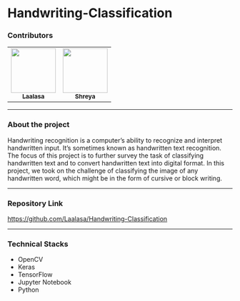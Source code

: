 # Handwriting-Classification

### Contributors
<table>
  <tr>
    <td align="center"><a href="https://github.com/Laalasa"><img src="https://avatars.githubusercontent.com/u/76587137?v=4" width="100px;" alt=""/><br /><sub><b>Laalasa</b></sub></a></td>
    <td align="center"><a href="https://github.com/Predator21X-bot"><img src="https://avatars.githubusercontent.com/u/77922908?v=4" width="100px;" alt=""/><br /><sub><b>Shreya</b></sub></a></td>
</table>

***

### About the project
Handwriting recognition is a computer’s ability to recognize and interpret handwritten input. It’s sometimes known as handwritten text recognition.
The focus of this project is to further survey the task of classifying handwritten text and to convert handwritten text into digital format. In this project, we took on the challenge of classifying the image of any handwritten word, which might be in the form of cursive or block writing.

***

### Repository Link
https://github.com/Laalasa/Handwriting-Classification

***

### Technical Stacks
- OpenCV
- Keras
- TensorFlow
- Jupyter Notebook
- Python
